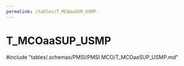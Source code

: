 ```yaml
---
permalink: /tables/T_MCOaaSUP_USMP
---
```

# T_MCOaaSUP_USMP
<!-- SPDX-License-Identifier: MPL-2.0 -->

<!-- ATTENTION : Ne pas supprimer ou modifier la ligne ci-dessous -->
#include "tables/.schemas/PMSI/PMSI MCO/T_MCOaaSUP_USMP.md"
<!-- ATTENTION : Ne pas supprimer ou modifier la ligne ci-dessus -->
